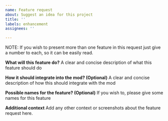 ```yaml
---
name: Feature request
about: Suggest an idea for this project
title: ''
labels: enhancement
assignees: ''

---
```


NOTE: If you wish to present more than one feature in this request just give a number to each, so it can be easily read.

**What will this feature do?**
A clear and concise description of what this feature should do

**How it should integrate into the mod? (Optional)**
A clear and concise description of how this should integrate with the mod

**Possible names for the feature? (Optional)**
If you wish to, please give some names for this feature

**Additional context**
Add any other context or screenshots about the feature request here.
